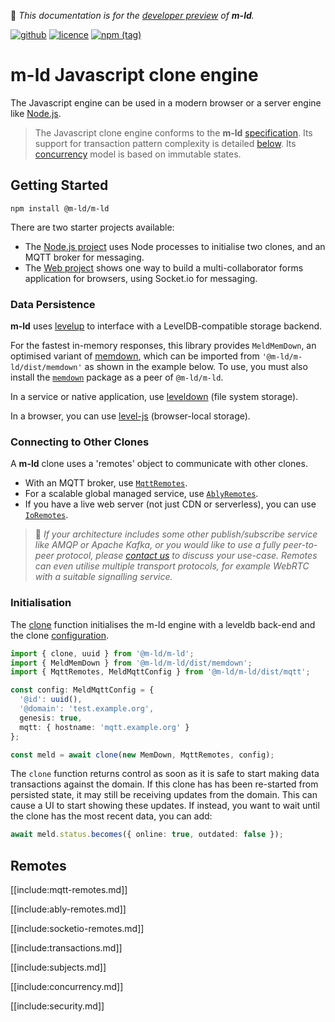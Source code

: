 🚧 *This documentation is for
the [developer preview](http://m-ld.org/#developer-preview) of **m-ld**.*

[![github](https://img.shields.io/badge/m--ld-m--ld--js-red?logo=github)](https://github.com/m-ld/m-ld-js)
[![licence](https://img.shields.io/github/license/m-ld/m-ld-js)](https://github.com/m-ld/m-ld-js/blob/master/LICENSE)
[![npm (tag)](https://img.shields.io/npm/v/@m-ld/m-ld/master?label=npm)](https://www.npmjs.com/package/@m-ld/m-ld)

# **m-ld** Javascript clone engine

The Javascript engine can be used in a modern browser or a server engine like
[Node.js](https://nodejs.org/).

> The Javascript clone engine conforms to the **m-ld**
> [specification](http://spec.m-ld.org/). Its support for transaction pattern
> complexity is detailed [below](#transactions). Its [concurrency](#concurrency)
> model is based on immutable states.

## Getting Started

`npm install @m-ld/m-ld`

There are two starter projects available:

- The [Node.js&nbsp;project](https://github.com/m-ld/m-ld-nodejs-starter)
  uses Node processes to initialise two clones, and an MQTT broker for
  messaging.
- The [Web&nbsp;project](https://github.com/m-ld/m-ld-web-starter) shows one way
  to build a multi-collaborator forms application for browsers, using Socket.io
  for messaging.

### Data Persistence

**m-ld** uses [levelup](https://github.com/level/levelup) to interface with a
LevelDB-compatible storage backend.

For the fastest in-memory responses, this library provides `MeldMemDown`, an optimised variant of [memdown](https://github.com/level/memdown), which can be imported from `'@m-ld/m-ld/dist/memdown'` as shown in the example below. To use, you must also install the [`memdown`](https://www.npmjs.com/package/memdown) package as a peer of `@m-ld/m-ld`.

In a service or native application, use [leveldown](https://github.com/level/leveldown/) (file system storage).

In a browser, you can use [level-js](https://github.com/Level/level-js) (browser-local storage).

### Connecting to Other Clones

A **m-ld** clone uses a 'remotes' object to communicate with other clones.

- With an MQTT broker, use [`MqttRemotes`](#mqtt-remotes).
- For a scalable global managed service, use [`AblyRemotes`](#ably-remotes).
- If you have a live web server (not just CDN or serverless), you can use
  [`IoRemotes`](#socketio-remotes).

> 🚧 *If your architecture includes some other publish/subscribe service like AMQP or Apache Kafka, or you would like to use a fully peer-to-peer protocol, please [contact&nbsp;us](https://m-ld.org/hello/) to discuss your use-case. Remotes can even utilise multiple transport protocols, for example WebRTC with a suitable signalling service.*

### Initialisation

The [clone](#clone) function initialises the m-ld engine with a leveldb back-end
and the clone [configuration](interfaces/meldconfig.html).

```typescript
import { clone, uuid } from '@m-ld/m-ld';
import { MeldMemDown } from '@m-ld/m-ld/dist/memdown';
import { MqttRemotes, MeldMqttConfig } from '@m-ld/m-ld/dist/mqtt';

const config: MeldMqttConfig = {
  '@id': uuid(),
  '@domain': 'test.example.org',
  genesis: true,
  mqtt: { hostname: 'mqtt.example.org' }
};

const meld = await clone(new MemDown, MqttRemotes, config);
```

The `clone` function returns control as soon as it is safe to start making data
transactions against the domain. If this clone has has been re-started from
persisted state, it may still be receiving updates from the domain. This can
cause a UI to start showing these updates. If instead, you want to wait until
the clone has the most recent data, you can add:

```typescript
await meld.status.becomes({ online: true, outdated: false });
```

## Remotes

[[include:mqtt-remotes.md]]

[[include:ably-remotes.md]]

[[include:socketio-remotes.md]]

[[include:transactions.md]]

[[include:subjects.md]]

[[include:concurrency.md]]

[[include:security.md]]
